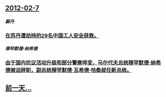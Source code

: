 ## [2012-02-7](/zh/news/2012/02/7/index.md)

##### 蘇丹
### [ 在苏丹遭劫持的29名中国工人安全获救。](/zh/news/2012/02/7/在苏丹遭劫持的29名中国工人安全获救.md)
##### 穆罕默德·纳希德
### [由于国内抗议活动升级和部分警察哗变，马尔代夫总统穆罕默德·纳希德被迫辞职，副总统穆罕默德·瓦希德·哈桑就任新总统。](/zh/news/2012/02/7/由于国内抗议活动升级和部分警察哗变-马尔代夫总统穆罕默德-纳希德被迫辞职-副总统穆罕默德-瓦希德-哈桑就任新总统.md)
## [前一天...](/zh/news/2012/02/6/index.md)

